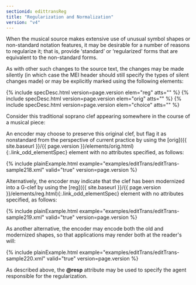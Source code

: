 ```yaml
---
sectionid: edittransReg
title: "Regularization and Normalization"
version: "v4"
---
```




When the musical source makes extensive use of unusual symbol shapes or non-standard
notation
features, it may be desirable for a number of reasons to regularize it; that is,
provide ‘standard’ or ‘regularized’ forms that are
equivalent to the non-standard forms.

As with other such changes to the source text, the changes may be made silently (in
which
case the MEI header should still specify the types of silent changes made) or may
be
explicitly marked using the following elements:



{% include specDesc.html version=page.version elem="reg" atts="" %}
{% include specDesc.html version=page.version elem="orig" atts="" %}
{% include specDesc.html version=page.version elem="choice" atts="" %}



Consider this traditional soprano clef appearing somewhere in the course of a musical
piece:



An encoder may choose to preserve this original clef, but flag it as nonstandard from
the
perspective of current practice by using the [orig]({{ site.baseurl }}/{{ page.version }}/elements/orig.html){:.link_odd_elementSpec} element with no
attributes specified, as follows:

{% include plainExample.html example="examples/editTrans/editTrans-sample218.xml" valid="true" version=page.version %}


Alternatively, the encoder may indicate that the clef has been modernized into a G-clef
by
using the [reg]({{ site.baseurl }}/{{ page.version }}/elements/reg.html){:.link_odd_elementSpec} element with no attributes specified, as follows:

{% include plainExample.html example="examples/editTrans/editTrans-sample219.xml" valid="true" version=page.version %}


As another alternative, the encoder may encode both the old and modernized shapes,
so that
applications may render both at the reader's will:

{% include plainExample.html example="examples/editTrans/editTrans-sample220.xml" valid="true" version=page.version %}


As described above, the **@resp** attribute may be used to specify the agent
responsible for the regularization.

